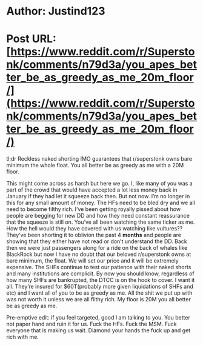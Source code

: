 # Author: Justind123
# Post URL: [https://www.reddit.com/r/Superstonk/comments/n79d3a/you_apes_better_be_as_greedy_as_me_20m_floor/](https://www.reddit.com/r/Superstonk/comments/n79d3a/you_apes_better_be_as_greedy_as_me_20m_floor/)


tl;dr Reckless naked shorting IMO guarantees that r/superstonk owns bare minimum the whole float. You all better be as greedy as me with a 20M floor. 



This might come across as harsh but here we go. I, like many of you was a part of the crowd that would have accepted a lot less money back in January if they had let it squeeze back then. But not now. I’m no longer in this for any small amount of money. The HFs need to be bled dry and we all need to become filthy rich. I’ve been getting royally pissed about how people are begging for new DD and how they need constant reassurance that the squeeze is still on. You’ve all been watching the same ticker as me. How the hell would they have covered with us watching like vultures?? They’ve been shorting it to oblivion the past 4 **months** and people are showing that they either have not read or don’t understand the DD. Back then we were just passengers along for a ride on the back of whales like BlackRock but now I have no doubt that our beloved r/superstonk owns at bare minimum, the float. We will set our price and it will be extremely expensive. The SHFs continue to test our patience with their naked shorts and many institutions are complicit. By now you should know, regardless of how many SHFs are bankrupted, the DTCC is on the hook to cover. I want it all. They’re insured for $60T(probably more given liquidations of SHFs and etc) and I want all of you to be as greedy as me. All the shit we put up with was not worth it unless we are all filthy rich. My floor is 20M you all better be as greedy as me.



Pre-emptive edit: if you feel targeted, good I am talking to you. You better not paper hand and ruin it for us. Fuck the HFs. Fuck the MSM. Fuck everyone that is making us wait. Diamond your hands the fuck up and get rich with me.